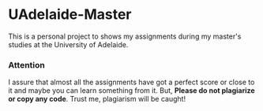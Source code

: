 # UAdelaide-Master
This is a personal project to shows my assignments during my master's studies at the University of Adelaide.

### Attention
I assure that almost all the assignments have got a perfect score or close to it and maybe you can learn something from it. But, **Please do not plagiarize or copy any code**. Trust me, plagiarism will be caught!
